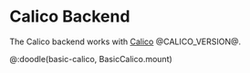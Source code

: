 # Calico Backend

The Calico backend works with [Calico](https://www.armanbilge.com/calico/) @CALICO_VERSION@.

@:doodle(basic-calico, BasicCalico.mount)
